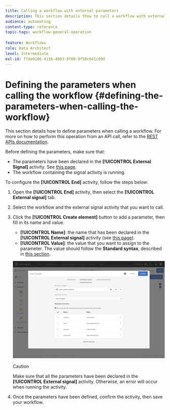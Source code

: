 ```yaml
---
title: Calling a workflow with external parameters
description: This section details thow to call a workflow with external parameters.
audience: automating
content-type: reference
topic-tags: workflow-general-operation

feature: Workflows
role: Data Architect
level: Intermediate
exl-id: f7de0186-4136-4603-8f80-9f58c641cd9d
---
```

# Defining the parameters when calling the workflow {#defining-the-parameters-when-calling-the-workflow}

This section details how to define parameters when calling a workflow. For more on how to perform this operation from an API call, refer to the [REST APIs documentation](../../api/using/triggering-a-signal-activity.md).

Before defining the parameters, make sure that:

* The parameters have been declared in the **[!UICONTROL External Signal]** activity. See [this page](../../automating/using/declaring-parameters-external-signal.md).
* The workflow containing the signal activity is running.

To configure the **[!UICONTROL End]** activity, follow the steps below:

1. Open the **[!UICONTROL End]** activity, then select the **[!UICONTROL External signal]** tab.
1. Select the workflow and the external signal activity that you want to call.
1. Click the **[!UICONTROL Create element]** button to add a parameter, then fill in its name and value.

    * **[!UICONTROL Name]**: the name that has been declared in the **[!UICONTROL External signal]** activity (see [this page](../../automating/using/declaring-parameters-external-signal.md)).
    * **[!UICONTROL Value]**: the value that you want to assign to the parameter. The value should follow the **Standard syntax**, described in [this section](../../automating/using/advanced-expression-editing.md#standard-syntax).

   ![](assets/extsignal_definingparameters_2.png)

   >[!CAUTION]
   >
   >Make sure that all the parameters have been declared in the **[!UICONTROL External signal]** activity. Otherwise, an error will occur when running the activity.

1. Once the parameters have been defined, confirm the activity, then save your workflow.
